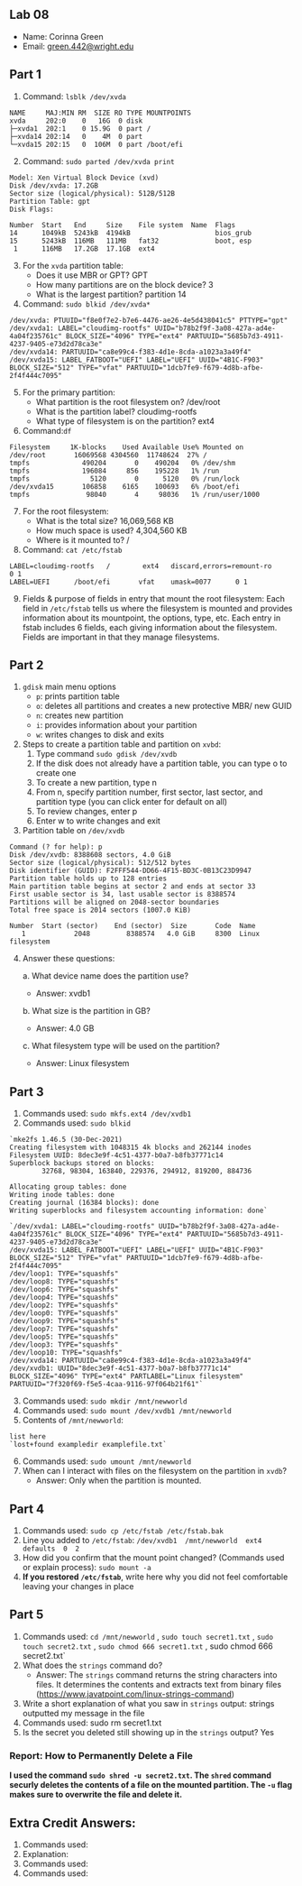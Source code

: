 ## Lab 08

- Name: Corinna Green
- Email: green.442@wright.edu

## Part 1

1. Command: `lsblk /dev/xvda`
```
NAME     MAJ:MIN RM  SIZE RO TYPE MOUNTPOINTS
xvda     202:0    0   16G  0 disk
├─xvda1  202:1    0 15.9G  0 part /
├─xvda14 202:14   0    4M  0 part
└─xvda15 202:15   0  106M  0 part /boot/efi
```
2. Command: `sudo parted /dev/xvda print`
```
Model: Xen Virtual Block Device (xvd)
Disk /dev/xvda: 17.2GB
Sector size (logical/physical): 512B/512B
Partition Table: gpt
Disk Flags:

Number  Start   End     Size    File system  Name  Flags
14      1049kB  5243kB  4194kB                     bios_grub
15      5243kB  116MB   111MB   fat32              boot, esp
 1      116MB   17.2GB  17.1GB  ext4
```
3. For the `xvda` partition table:
    - Does it use MBR or GPT? GPT
    - How many partitions are on the block device? 3
    - What is the largest partition? partition 14
4. Command: `sudo blkid /dev/xvda*`
```
/dev/xvda: PTUUID="f8e0f7e2-b7e6-4476-ae26-4e5d438041c5" PTTYPE="gpt"
/dev/xvda1: LABEL="cloudimg-rootfs" UUID="b78b2f9f-3a08-427a-ad4e-4a04f235761c" BLOCK_SIZE="4096" TYPE="ext4" PARTUUID="5685b7d3-4911-4237-9405-e73d2d78ca3e"
/dev/xvda14: PARTUUID="ca8e99c4-f383-4d1e-8cda-a1023a3a49f4"
/dev/xvda15: LABEL_FATBOOT="UEFI" LABEL="UEFI" UUID="4B1C-F903" BLOCK_SIZE="512" TYPE="vfat" PARTUUID="1dcb7fe9-f679-4d8b-afbe-2f4f444c7095"
```
5. For the primary partition:
    - What partition is the root filesystem on? /dev/root
    - What is the partition label? cloudimg-rootfs
    - What type of filesystem is on the partition? ext4
6. Command:`df`
```
Filesystem     1K-blocks    Used Available Use% Mounted on
/dev/root       16069568 4304560  11748624  27% /
tmpfs             490204       0    490204   0% /dev/shm
tmpfs             196084     856    195228   1% /run
tmpfs               5120       0      5120   0% /run/lock
/dev/xvda15       106858    6165    100693   6% /boot/efi
tmpfs              98040       4     98036   1% /run/user/1000
```
7. For the root filesystem:
    - What is the total size? 16,069,568 KB
    - How much space is used? 4,304,560 KB
    - Where is it mounted to? /
8. Command: `cat /etc/fstab`
```
LABEL=cloudimg-rootfs   /        ext4   discard,errors=remount-ro       0 1
LABEL=UEFI      /boot/efi       vfat    umask=0077      0 1
```
9. Fields & purpose of fields in entry that mount the root filesystem: Each field in `/etc/fstab` tells us where the filesystem is mounted and provides information about its mountpoint, the options, type, etc. Each entry in fstab includes 6 fields, each giving information about the filesystem. Fields are important in that they manage filesystems.


## Part 2

1. `gdisk` main menu options
   - `p`: prints partition table
   - `o`: deletes all partitions and creates a new protective MBR/ new GUID
   - `n`: creates new partition
   - `i`: provides information about your partition
   - `w`: writes changes to disk and exits
2. Steps to create a partition table and partition on `xvbd`: 
	1. Type command `sudo gdisk /dev/xvdb`
	2. If the disk does not already have a partition table, you can type o to create one
	3. To create a new partition, type n
	4. From n, specify partition number, first sector, last sector, and partition type (you can click enter for default on all)
	5. To review changes, enter p
	6. Enter w to write changes and exit 
3. Partition table on `/dev/xvdb`
```
Command (? for help): p
Disk /dev/xvdb: 8388608 sectors, 4.0 GiB
Sector size (logical/physical): 512/512 bytes
Disk identifier (GUID): F2FFF544-DD66-4F15-BD3C-0B13C23D9947
Partition table holds up to 128 entries
Main partition table begins at sector 2 and ends at sector 33
First usable sector is 34, last usable sector is 8388574
Partitions will be aligned on 2048-sector boundaries
Total free space is 2014 sectors (1007.0 KiB)

Number  Start (sector)    End (sector)  Size       Code  Name
   1            2048         8388574   4.0 GiB     8300  Linux filesystem
```
4. Answer these questions:
   
   a. What device name does the partition use?
      - Answer: xvdb1
        
   b. What size is the partition in GB?
      - Answer: 4.0 GB
        
   c. What filesystem type will be used on the partition?
      - Answer: Linux filesystem

## Part 3

1. Commands used: `sudo mkfs.ext4 /dev/xvdb1`
2. Commands used: `sudo blkid`
```
`mke2fs 1.46.5 (30-Dec-2021)
Creating filesystem with 1048315 4k blocks and 262144 inodes
Filesystem UUID: 8dec3e9f-4c51-4377-b0a7-b8fb37771c14
Superblock backups stored on blocks:
        32768, 98304, 163840, 229376, 294912, 819200, 884736

Allocating group tables: done
Writing inode tables: done
Creating journal (16384 blocks): done
Writing superblocks and filesystem accounting information: done`

`/dev/xvda1: LABEL="cloudimg-rootfs" UUID="b78b2f9f-3a08-427a-ad4e-4a04f235761c" BLOCK_SIZE="4096" TYPE="ext4" PARTUUID="5685b7d3-4911-4237-9405-e73d2d78ca3e"
/dev/xvda15: LABEL_FATBOOT="UEFI" LABEL="UEFI" UUID="4B1C-F903" BLOCK_SIZE="512" TYPE="vfat" PARTUUID="1dcb7fe9-f679-4d8b-afbe-2f4f444c7095"
/dev/loop1: TYPE="squashfs"
/dev/loop8: TYPE="squashfs"
/dev/loop6: TYPE="squashfs"
/dev/loop4: TYPE="squashfs"
/dev/loop2: TYPE="squashfs"
/dev/loop0: TYPE="squashfs"
/dev/loop9: TYPE="squashfs"
/dev/loop7: TYPE="squashfs"
/dev/loop5: TYPE="squashfs"
/dev/loop3: TYPE="squashfs"
/dev/loop10: TYPE="squashfs"
/dev/xvda14: PARTUUID="ca8e99c4-f383-4d1e-8cda-a1023a3a49f4"
/dev/xvdb1: UUID="8dec3e9f-4c51-4377-b0a7-b8fb37771c14" BLOCK_SIZE="4096" TYPE="ext4" PARTLABEL="Linux filesystem" PARTUUID="7f320f69-f5e5-4caa-9116-97f064b21f61"`
```
3. Commands used: `sudo mkdir /mnt/newworld`
4. Commands used: `sudo mount /dev/xvdb1 /mnt/newworld`
5. Contents of `/mnt/newworld`:
```
list here
`lost+found exampledir examplefile.txt`
```
6. Commands used: `sudo umount /mnt/newworld`
7. When can I interact with files on the filesystem on the partition in `xvdb`?
   - Answer: Only when the partition is mounted.
   
## Part 4

1. Commands used: `sudo cp /etc/fstab /etc/fstab.bak`
2. Line you added to `/etc/fstab`: `/dev/xvdb1  /mnt/newworld  ext4  defaults  0  2`
3. How did you confirm that the mount point changed? (Commands used or explain process): `sudo mount -a`
4. **If you restored `/etc/fstab`**, write here why you did not feel comfortable leaving your changes in place


## Part 5

1. Commands used: `cd /mnt/newworld` , `sudo touch secret1.txt` , `sudo touch secret2.txt` , `sudo chmod 666 secret1.txt` , sudo chmod 666 secret2.txt`
2. What does the `strings` command do?
   - Answer: The `strings` command returns the string characters into files. It determines the contents and extracts text from binary files (https://www.javatpoint.com/linux-strings-command)
3. Write a short explanation of what you saw in `strings` output: strings outputted my message in the file 
4. Commands used: sudo rm secret1.txt
5. Is the secret you deleted still showing up in the `strings` output? Yes

### Report: How to Permanently Delete a File

**I used the command `sudo shred -u secret2.txt`. The `shred` command securly deletes the contents of a file on the mounted partition. The `-u` flag makes sure to overwrite the file and delete it.**

## Extra Credit Answers:

1. Commands used: 
2. Explanation:
3. Commands used: 
4. Commands used: 

